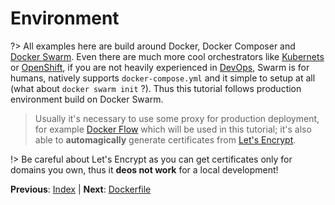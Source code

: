 # Environment

?> All examples here are build around Docker, Docker Composer and [Docker Swarm](https://docs.docker.com/engine/swarm/). Even
there are much more cool orchestrators like [Kubernets](https://kubernetes.io/docs/home/) or [OpenShift](https://www.openshift.com/),
if you are not heavily experienced in [DevOps](https://en.wikipedia.org/wiki/DevOps), Swarm is for humans, natively supports
`docker-compose.yml` and it simple to setup at all (what about `docker swarm init` ?). Thus this tutorial follows production
environment build on Docker Swarm. 

> Usually it's necessary to use some proxy for production deployment, for example [Docker Flow](https://proxy.dockerflow.com/) which
will be used in this tutorial; it's also able to **automagically** generate certificates from [Let's Encrypt](https://letsencrypt.org/).

!> Be careful about Let's Encrypt as you can get certificates only for domains you own, thus it **deos not work** for a local
development!

**Previous**: [Index](/getting-started/index) | **Next**: [Dockerfile](/getting-started/dockerfile)
